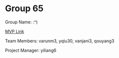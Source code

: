 # Group 65
Group Name: :^)

[MVP Link](https://docs.google.com/document/d/1YwoP5HPrPHWIh8Mtk2KFFkHnQAQdqCijNLDDnJ2QZrw/edit)

Team Members: varunm3, yqiu30, vanjani3, qouyang3

Project Manager: yiliang6
